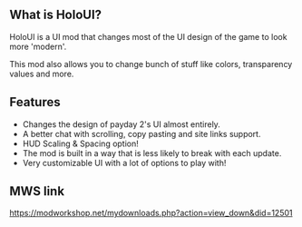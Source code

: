  ## What is HoloUI? ##
HoloUI is a UI mod that changes most of the UI design of the game to look more 'modern'.

This mod also allows you to change bunch of stuff like colors, transparency values and more.

 ## Features ##
 - Changes the design of payday 2's UI almost entirely.
 - A better chat with scrolling, copy pasting and site links support.
 - HUD Scaling & Spacing option!
 - The mod is built in a way that is less likely to break with each update.
 - Very customizable UI with a lot of options to play with!

## MWS link ##
https://modworkshop.net/mydownloads.php?action=view_down&did=12501
